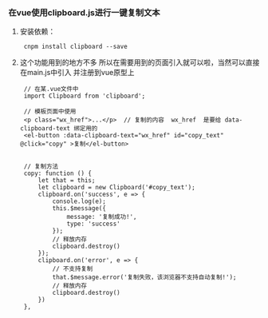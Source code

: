 ### 在vue使用clipboard.js进行一键复制文本
    
1. 安装依赖：  
    
        cnpm install clipboard --save

2. 这个功能用到的地方不多  所以在需要用到的页面引入就可以啦，当然可以直接在main.js中引入 并注册到vue原型上

        // 在某.vue文件中
        import Clipboard from 'clipboard';
    
        // 模板页面中使用
        <p class="wx_href">...</p>  // 复制的内容  wx_href  是要给 data-clipboard-text 绑定用的
        <el-button :data-clipboard-text="wx_href" id="copy_text"  @click="copy" >复制</el-button>
        
        
        // 复制方法
        copy: function () {
            let that = this;
            let clipboard = new Clipboard('#copy_text');
            clipboard.on('success', e => {
                console.log(e);
                this.$message({
                    message: '复制成功!',
                    type: 'success'
                });
                // 释放内存
                clipboard.destroy()
            });
            clipboard.on('error', e => {
                // 不支持复制
                that.$message.error('复制失败，该浏览器不支持自动复制!');
                // 释放内存
                clipboard.destroy()
            })
        },
 
